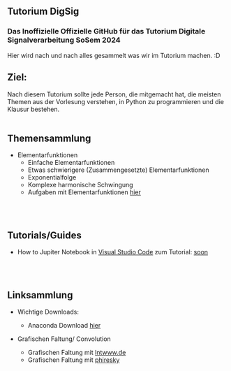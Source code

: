 ## Tutorium DigSig
### Das Inoffizielle Offizielle GitHub für das Tutorium Digitale Signalverarbeitung SoSem 2024
  Hier wird nach und nach alles gesammelt was wir im Tutorium machen. :D

## Ziel:
  Nach diesem Tutorium sollte jede Person, die mitgemacht hat, die meisten Themen aus der Vorlesung verstehen, in Python zu programmieren und die Klausur bestehen.
<br>
<br>

## Themensammlung
  - Elementarfunktionen
    - Einfache Elementarfunktionen
    - Etwas schwierigere (Zusammengesetzte) Elementarfunktionen
    - Exponentialfolge
    - Komplexe harmonische Schwingung
    - Aufgaben mit Elementarfunktionen [hier](https://www.brainyoo.de/Brainyoo2Web/importLesson/Z5a2fwjQWwfmy6fQKmIe)
<br>
<br>

## Tutorials/Guides
  - How to Jupiter Notebook in [Visual Studio Code](https://code.visualstudio.com/) zum Tutorial: [soon](https://www.hs-emden-leer.de/)
<br>
<br>

## Linksammlung
  - Wichtige Downloads:
    - Anaconda Download [hier](https://www.anaconda.com/download)
 
  - Grafischen Faltung/ Convolution
    - Grafischen Faltung mit [lntwww.de](https://www.lntwww.de/lnt_applets/convolution/)
    - Grafischen Faltung mit [phiresky](https://phiresky.github.io/convolution-demo/) 
